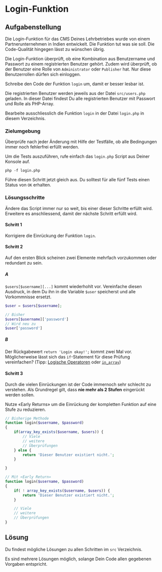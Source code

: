 # Login-Funktion

## Aufgabenstellung

Die Login-Funktion für das CMS Deines Lehrbetriebes wurde von einem Partnerunternehmen in Indien entwickelt. Die Funktion tut was sie soll. Die Code-Qualität hingegen lässt zu wünschen übrig.

Die Login-Funktion überprüft, ob eine Kombination aus Benutzername und Passwort zu einem registrierten Benutzer gehört. Zudem wird überprüft, ob der Benutzer eine Rolle von `Administrator` oder `Publisher` hat. Nur diese Benutzerrollen dürfen sich einloggen.

Schreibe den Code der Funktion `login` um, damit er besser lesbar ist.

Die registrierten Benutzer werden jeweils aus der Datei `src/users.php`  geladen. In dieser Datei findest Du alle registrierten Benutzer mit Passwort und Rolle als PHP-Array.

Bearbeite ausschliesslich die Funktion `login` in der Datei `login.php` in diesem Verzeichnis.


### Zielumgebung

Überprüfe nach jeder Änderung mit Hilfe der Testfälle, ob alle Bedingungen immer noch fehlerfrei erfüllt werden.

Um die Tests auszuführen, rufe einfach das `login.php` Script aus Deiner Konsole auf.

```
php -f login.php
```

Führe diesen Schritt jetzt gleich aus. Du solltest für alle fünf Tests einen Status von `OK` erhalten.


### Lösungsschritte

Ändere das Script immer nur so weit, bis einer dieser Schritte erfüllt wird. Erweitere es anschliessend, damit der nächste Schritt erfüllt wird.

#### Schritt 1

Korrigiere die Einrückung der Funktion `login`.


#### Schritt 2

Auf den ersten Blick scheinen zwei Elemente mehrfach vorzukommen oder redundant zu sein.

##### A

`$users[$username][...]` kommt wiederhohlt vor. Vereinfache diesen Ausdruck, in dem Du ihn in die Variable `$user` speicherst und alle Vorkommnisse ersetzt.

```php
$user = $users[$username];

// Bisher
$users[$username]['password']
// Wird neu zu
$user['password']
```

##### B

Der Rückgabewert `return 'Login okay!';` kommt zwei Mal vor. Möglicherweise lässt sich das `if`-Statement für diese Prüfung vereinfachen? (Tipp: [Logische Operatoren](https://secure.php.net/manual/de/language.operators.logical.php) oder [`in_array`](https://secure.php.net/manual/de/function.in-array.php))

#### Schritt 3

Durch die vielen Einrückungen ist der Code immernoch sehr schlecht zu verstehen. Als Grundregel gilt, dass **nie mehr als 2 Stufen** eingerückt werden sollen. 

Nutze «Early Returns» um die Einrückung der kompletten Funktion auf eine Stufe zu reduzieren.

```php
// Bisherige Methode
function login($username, $password)
{
    if(array_key_exists($username, $users)) {
        // Viele
        // weitere
        // Überprüfungen
    } else {
        return 'Dieser Benutzer existiert nicht.';
    }

}
```

```php
// Mit «Early Return»
function login($username, $password)
{
    if( ! array_key_exists($username, $users)) {
        return 'Dieser Benutzer existiert nicht.';
    }

    // Viele
    // weitere
    // Überprüfungen
}
```


## Lösung

Du findest mögliche Lösungen zu allen Schritten im `src` Verzeichnis. 

Es sind mehrere Lösungen möglich, solange Dein Code allen gegebenen Vorgaben entspricht.
